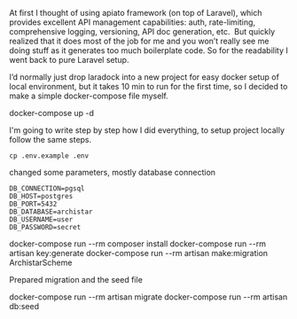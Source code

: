 At first I thought of using apiato framework (on top of Laravel), which provides excellent API management capabilities: auth, rate-limiting, comprehensive logging, versioning, API doc generation, etc.  But quickly realized that it does most of the job for me and you won’t really see
me doing stuff as it generates too much boilerplate code. So for the readability I went back to pure Laravel setup.

I’d normally just drop laradock into a new project for easy docker setup of local environment, but it takes 10 min to run for the first time, so I decided to make a simple docker-compose file myself.

docker-compose up -d

I'm going to write step by step how I did everything, to setup project locally follow the same steps.

`cp .env.example .env`

changed some parameters, mostly database connection
```
DB_CONNECTION=pgsql
DB_HOST=postgres
DB_PORT=5432
DB_DATABASE=archistar
DB_USERNAME=user
DB_PASSWORD=secret
```

docker-compose run --rm composer install
docker-compose run --rm artisan key:generate
docker-compose run --rm artisan make:migration ArchistarScheme

Prepared migration and the seed file

docker-compose run --rm artisan migrate
docker-compose run --rm artisan db:seed
